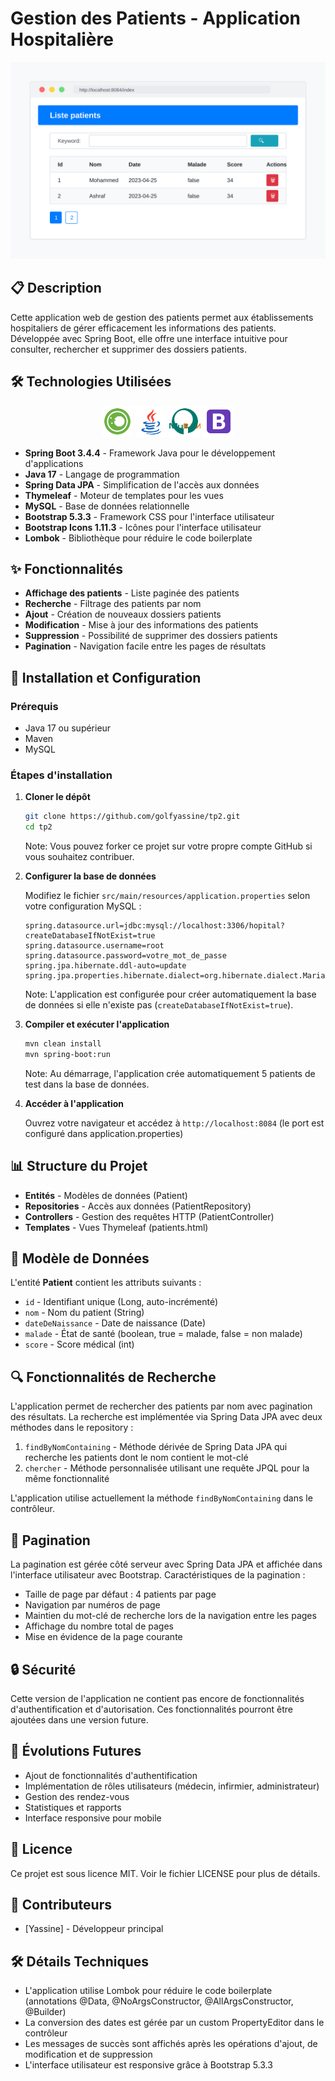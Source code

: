 # Gestion des Patients - Application Hospitalière

<div align="center">
  <img src="images/app-screenshot.svg" alt="Application Screenshot" width="800">
</div>

## 📋 Description

Cette application web de gestion des patients permet aux établissements hospitaliers de gérer efficacement les informations des patients. Développée avec Spring Boot, elle offre une interface intuitive pour consulter, rechercher et supprimer des dossiers patients.

## 🛠️ Technologies Utilisées

<div align="center">
  <img src="images/spring-boot-icon.svg" alt="Spring Boot" width="50" height="50">
  <img src="images/java-icon.svg" alt="Java" width="50" height="50">
  <img src="images/mysql-icon.svg" alt="MySQL" width="50" height="50">
  <img src="images/bootstrap-icon.svg" alt="Bootstrap" width="50" height="50">
</div>

- **Spring Boot 3.4.4** - Framework Java pour le développement d'applications
- **Java 17** - Langage de programmation
- **Spring Data JPA** - Simplification de l'accès aux données
- **Thymeleaf** - Moteur de templates pour les vues
- **MySQL** - Base de données relationnelle
- **Bootstrap 5.3.3** - Framework CSS pour l'interface utilisateur
- **Bootstrap Icons 1.11.3** - Icônes pour l'interface utilisateur
- **Lombok** - Bibliothèque pour réduire le code boilerplate

## ✨ Fonctionnalités

- **Affichage des patients** - Liste paginée des patients
- **Recherche** - Filtrage des patients par nom
- **Ajout** - Création de nouveaux dossiers patients
- **Modification** - Mise à jour des informations des patients
- **Suppression** - Possibilité de supprimer des dossiers patients
- **Pagination** - Navigation facile entre les pages de résultats

## 🚀 Installation et Configuration

### Prérequis
- Java 17 ou supérieur
- Maven
- MySQL

### Étapes d'installation

1. **Cloner le dépôt**
   ```bash
   git clone https://github.com/golfyassine/tp2.git
   cd tp2
   ```
   Note: Vous pouvez forker ce projet sur votre propre compte GitHub si vous souhaitez contribuer.

2. **Configurer la base de données**

   Modifiez le fichier `src/main/resources/application.properties` selon votre configuration MySQL :
   ```properties
   spring.datasource.url=jdbc:mysql://localhost:3306/hopital?createDatabaseIfNotExist=true
   spring.datasource.username=root
   spring.datasource.password=votre_mot_de_passe
   spring.jpa.hibernate.ddl-auto=update
   spring.jpa.properties.hibernate.dialect=org.hibernate.dialect.MariaDBDialect
   ```

   Note: L'application est configurée pour créer automatiquement la base de données si elle n'existe pas (`createDatabaseIfNotExist=true`).

3. **Compiler et exécuter l'application**
   ```bash
   mvn clean install
   mvn spring-boot:run
   ```

   Note: Au démarrage, l'application crée automatiquement 5 patients de test dans la base de données.

4. **Accéder à l'application**

   Ouvrez votre navigateur et accédez à `http://localhost:8084` (le port est configuré dans application.properties)

## 📊 Structure du Projet

- **Entités** - Modèles de données (Patient)
- **Repositories** - Accès aux données (PatientRepository)
- **Controllers** - Gestion des requêtes HTTP (PatientController)
- **Templates** - Vues Thymeleaf (patients.html)

## 📝 Modèle de Données

L'entité **Patient** contient les attributs suivants :
- `id` - Identifiant unique (Long, auto-incrémenté)
- `nom` - Nom du patient (String)
- `dateDeNaissance` - Date de naissance (Date)
- `malade` - État de santé (boolean, true = malade, false = non malade)
- `score` - Score médical (int)

## 🔍 Fonctionnalités de Recherche

L'application permet de rechercher des patients par nom avec pagination des résultats. La recherche est implémentée via Spring Data JPA avec deux méthodes dans le repository :

1. `findByNomContaining` - Méthode dérivée de Spring Data JPA qui recherche les patients dont le nom contient le mot-clé
2. `chercher` - Méthode personnalisée utilisant une requête JPQL pour la même fonctionnalité

L'application utilise actuellement la méthode `findByNomContaining` dans le contrôleur.

## 🔄 Pagination

La pagination est gérée côté serveur avec Spring Data JPA et affichée dans l'interface utilisateur avec Bootstrap. Caractéristiques de la pagination :

- Taille de page par défaut : 4 patients par page
- Navigation par numéros de page
- Maintien du mot-clé de recherche lors de la navigation entre les pages
- Affichage du nombre total de pages
- Mise en évidence de la page courante

## 🔒 Sécurité

Cette version de l'application ne contient pas encore de fonctionnalités d'authentification et d'autorisation. Ces fonctionnalités pourront être ajoutées dans une version future.

## 🔮 Évolutions Futures

- Ajout de fonctionnalités d'authentification
- Implémentation de rôles utilisateurs (médecin, infirmier, administrateur)
- Gestion des rendez-vous
- Statistiques et rapports
- Interface responsive pour mobile

## 📄 Licence

Ce projet est sous licence MIT. Voir le fichier LICENSE pour plus de détails.

## 👥 Contributeurs

- [Yassine] - Développeur principal

## 🛠️ Détails Techniques

- L'application utilise Lombok pour réduire le code boilerplate (annotations @Data, @NoArgsConstructor, @AllArgsConstructor, @Builder)
- La conversion des dates est gérée par un custom PropertyEditor dans le contrôleur
- Les messages de succès sont affichés après les opérations d'ajout, de modification et de suppression
- L'interface utilisateur est responsive grâce à Bootstrap 5.3.3
